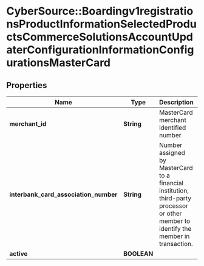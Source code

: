 # CyberSource::Boardingv1registrationsProductInformationSelectedProductsCommerceSolutionsAccountUpdaterConfigurationInformationConfigurationsMasterCard

## Properties
Name | Type | Description | Notes
------------ | ------------- | ------------- | -------------
**merchant_id** | **String** | MasterCard merchant identified number | 
**interbank_card_association_number** | **String** | Number assigned by MasterCard to a financial institution, third-party processor or other member to identify the member in transaction. | 
**active** | **BOOLEAN** |  | [optional] 


